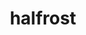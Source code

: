 ---
title: halfrost
github: https://github.com/halfrost
mode: dark
transition: 3s
archetype:
  - Little Bit of Everything
---
